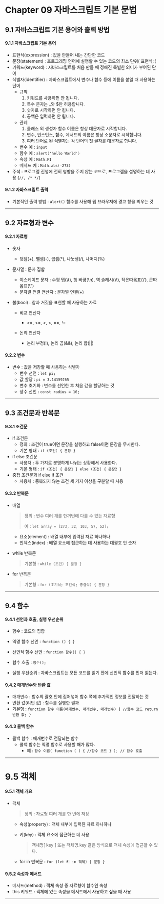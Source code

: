# Chapter 09 자바스크립트 기본 문법

## 9.1 자바스크립트 기본 용어와 출력 방법

#### 9.1.1 자바스크립트 기본 용어

- 표현식(expression) : 값을 만들어 내는 간단한 코드
- 문장(statement) : 프로그래밍 언어에 실행할 수 있는 코드의 최소 단위( 표현식; )
- 키워드(keyword) : 자바스크립트를 처음 만들 때 정해진 특별한 의미가 부여된 단어
- 식별자(identifier) : 자바스크립트에서 변수나 함수 등에 이름을 붙일 때 사용하는 단어
  - 규칙
    1. 키워드를 사용하면 안 됩니다.
    2. 특수 문자는 _와 $만 허용합니다.
    3. 숫자로 시작하면 안 됩니다.
    4. 공백은 입력하면 안 됩니다.
  - 관례
    1. 클래스 외 생성자 함수 이름은 항상 대문자로 시작합니다.
    2. 변수, 인스턴스, 함수, 메서드의 이름은 항상 소문자로 시작합니다.
    3. 여러 단어로 된 식별자는 각 단어의 첫 글자를 대문자로 합니다.
  - 변수 예 : ```input```
  - 함수 예 : ```alert('hello World')```
  - 속성 예 : ```Math.PI```
  - 메서드 예 : ```Math.abs(-273)```
- 주석 : 프로그램 진행에 전혀 영향을 주지 않는 코드로, 프로그램을 설명하는 데 사용 (```//, /* */```)

#### 9.1.2 자바스크립트 출력

- 기본적인 출력 방법 : ```alert()``` 함수를 사용해 웹 브라우저에 경고 창을 띄우는 것

<hr>

## 9.2 자료형과 변수

#### 9.2.1 자료형

- 숫자
  - 덧셈(+), 뺄셈(-), 곱셈(*), 나눗셈(/), 나머지(%)
- 문자열 : 문자 집합
  - 이스케이프 문자 : 수평 탭(\t), 행 바꿈(\n), 역 슬래시(\\\\), 작은따옴표(\\'), 큰따옴표(\\")
  - 문자열 연결 연산자 : 문자열 연결(+)
  
- 불(bool) : 참과 거짓을 표현할 때 사용하는 자료
  - 비교 연산자
    - \>=, \<=, >, <, ==, !=

  - 논리 연산자
    - 논리 부정(!), 논리 곱(&&), 논리 합(||)


#### 9.2.2 변수

- 변수 : 값을 저장할 때 사용하는 식별자
  - 변수 선언 : ```let pi;```
  - 값 할당 : ```pi = 3.14159265```
  - 변수 초기화 : 변수를 선언한 후 처음 값을 할당하는 것
  - 상수 선언 : ```const radius = 10;```

<hr>

## 9.3 조건문과 반복문

#### 9.3.1 조건문

- if 조건문
  - 정의 : 조건이 true이면 문장을 실행하고 false이면 문장을 무시한다.
  - 기본 형태 : ```if (조건) { 문장 }```
- if else 조건문
  - 사용처 : 두 가지로 분명하게 나뉘는 상황에서 사용한다.
  - 기본 형태 : ```if (조건) { 문장1 } else (조건) { 문장2 }```
- 중첩 조건문과 if else if 조건
  - 사용처 : 중복되지 않는 조건 세 가지 이상을 구분할 때 사용

#### 9.3.2 반복문

- 배열

  > 정의 : 변수 여러 개를 한꺼번에 다룰 수 있는 자료형
  >
  > 예 : ```let array = [273, 32, 103, 57, 52];```

  - 요소(element) : 배열 내부에 입력된 자료 하나하나
  - 인덱스(index) : 배열 요소에 접근하는 데 사용하는 대괄호 안 숫자

- while 반복문

  > 기본형 : ```while (조건) { 문장 }```

- for 반복문

  > 기본형 : ```for (초기식; 조건식; 종결식) { 문장 }```

<hr>


## 9.4 함수

#### 9.4.1 선언과 호출, 실행 우선순위

- 함수 : 코드의 집합

- 익명 함수 선언 : ```function () { }```
- 선언적 함수 선언 : ```function 함수() { }```
- 함수 호출 : ```함수();```
- 실행 우선순위 : 자바스크립트는 모든 코드를 읽기 전에 선언적 함수를 먼저 읽는다.

#### 9.4.2 매개변수와 반환 값

- 매개변수 : 함수의 괄호 안에 집어넣어 함수 쪽에 추가적인 정보를 전달하는 것
- 반환 값(리턴 값) : 함수를 실행한 결과
- 기본형 : ```function 함수 이름(매개변수, 매개변수, 매개변수) { //함수 코드 return 반환 값; }```

#### 9.4.3 콜백 함수

- 콜백 함수 : 매개변수로 전달되는 함수
  - 콜백 함수는 익명 함수로 사용할 때가 많다.
    - 예 : ```함수 이름( function ( ) { //함수 코드 } );	// 함수 호출```

<hr>

# 9.5 객체

#### 9.5.1 객체 개요

- 객체

  > 정의 : 자료형 여러 개를 한 번에 저장

  - 속성(property) : 객체 내부에 입력된 자료 하나하나

  - 키(key) : 객체 요소에 접근하는 데 사용

    > 객체명[ key ] 또는 객체명.key 같은 방식으로 객체 속성에 접근할 수 있다.

  - for in 반복문 : ```for (let 키 in 객체) { 문장 }```

#### 9.5.2 속성과 메서드

- 메서드(method) : 객체 속성 중 자료형이 함수인 속성
- this 키워드 : 객체에 있는 속성을 메서드에서 사용하고 싶을 때 사용

<hr>








